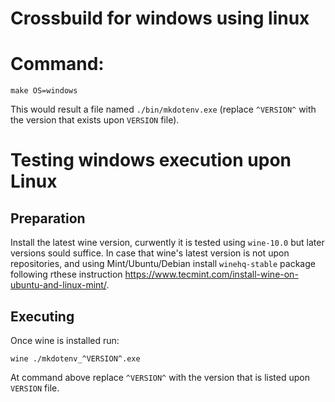 # Crossbuild for windows using linux

# Command:

```
make OS=windows
```

This would result a file named `./bin/mkdotenv.exe` (replace `^VERSION^` with the version that exists upon `VERSION` file). 

# Testing windows execution upon Linux

## Preparation

Install the latest wine version, curwently it is tested using `wine-10.0` but later versions sould suffice. 
In case that wine's latest version is not upon repositories, and using Mint/Ubuntu/Debian install `winehq-stable` package following rthese instruction https://www.tecmint.com/install-wine-on-ubuntu-and-linux-mint/.

## Executing

Once wine is installed run:

```
wine ./mkdotenv_^VERSION^.exe
```

At command above replace `^VERSION^` with the version that is listed upon `VERSION` file.